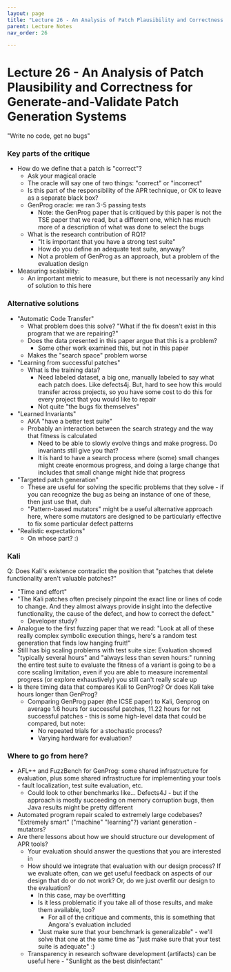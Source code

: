 ```yaml
---
layout: page
title: "Lecture 26 - An Analysis of Patch Plausibility and Correctness for Generate-and-Validate Patch Generation Systems"
parent: Lecture Notes
nav_order: 26

---
```

# Lecture 26 - An Analysis of Patch Plausibility and Correctness for Generate-and-Validate Patch Generation Systems
"Write no code, get no bugs"

### Key parts of the critique
* How do we define that a patch is "correct"?
    * Ask your magical oracle
    * The oracle will say one of two things: "correct" or "incorrect"
    * Is this part of the responsibility of the APR technique, or OK to leave as a separate black box?
    * GenProg oracle: we ran 3-5 passing tests
        * Note: the GenProg paper that is critiqued by this paper is not the TSE paper that we read, but a different one, which has much more of a description of what was done to select the bugs
    * What is the research contribution of RQ1?
        * "It is important that you have a strong test suite"
        * How do you define an adequate test suite, anyway?
        * Not a problem of GenProg as an approach, but a problem of the evaluation design
* Measuring scalability:
    * An important metric to measure, but there is not necessarily any kind of solution to this here

### Alternative solutions
* "Automatic Code Transfer"
    * What problem does this solve? "What if the fix doesn't exist in this program that we are repairing?"
    * Does the data presented in this paper argue that this is a problem?
        * Some other work examined this, but not in this paper
    * Makes the "search space" problem worse
* "Learning from successful patches"
    * What is the training data?
        * Need labeled dataset, a big one, manually labeled to say what each patch does. Like defects4j. But, hard to see how this would transfer across projects, so you have some cost to do this for every project that you would like to repair
        * Not quite "the bugs fix themselves"
* "Learned Invariants"
    * AKA "have a better test suite"
    * Probably an interaction between the search strategy and the way that fitness is calculated
        * Need to be able to slowly evolve things and make progress. Do invariants still give you that?
        * It is hard to have a search process where (some) small changes might create enormous progress, and doing a large change that includes that small change might hide that progress
* "Targeted patch generation"
    * These are useful for solving the specific problems that they solve - if you can recognize the bug as being an instance of one of these, then just use that, duh
    * "Pattern-based mutators" might be a useful alternative approach here, where some mutators are designed to be particularly effective to fix some particular defect patterns
* "Realistic expectations"
    * On whose part? :)

### Kali
Q: Does Kali's existence contradict the position that "patches that delete functionality aren't valuable patches?"
* "Time and effort"
* "The Kali patches often precisely pinpoint the exact line or lines of code to change. And they almost always provide insight into the defective functionality, the cause of the defect, and how to correct the defect."
    * Developer study?
* Analogue to the first fuzzing paper that we read: "Look at all of these really complex symbolic execution things, here's a random test generation that finds low hanging fruit!"
* Still has big scaling problems with test suite size: Evaluation showed "typically several hours" and "always less than seven hours:" running the entire test suite to evaluate the fitness of a variant is going to be a core scaling limitation, even if you are able to measure incremental progress (or explore exhaustively) you still can't really scale up
* Is there timing data that compares Kali to GenProg? Or does Kali take hours longer than GenProg?
    * Comparing GenProg paper (the ICSE paper) to Kali, Genprog on average 1.6 hours for successful patches, 11.22 hours for not successful patches - this is some high-level data that could be compared, but note:
        * No repeated trials for a stochastic process?
        * Varying hardware for evaluation?

### Where to go from here?
* AFL++ and FuzzBench for GenProg: some shared infrastructure for evaluation, plus some shared infrastructure for implementing your tools - fault localization, test suite evaluation, etc.
    * Could look to other benchmarks like... Defects4J - but if the approach is mostly succeeding on memory corruption bugs, then Java results might be pretty different
* Automated program repair scaled to extremely large codebases? "Extremely smart" ("machine" "learning"?) variant generation - mutators?
* Are there lessons about how we should structure our development of APR tools?
    * Your evaluation should answer the questions that you are interested in
    * How should we integrate that evaluation with our design process? If we evaluate often, can we get useful feedback on aspects of our design that do or do not work? Or, do we just overfit our design to the evaluation?
        * In this case, may be overfitting
        * Is it less problematic if you take all of those results, and make them available, too?
            * For all of the critique and comments, this is something that Angora's evaluation included
        * "Just make sure that your benchmark is generalizable" - we'll solve that one at the same time as "just make sure that your test suite is adequate" :)
    * Transparency in research software development (artifacts) can be useful here - "Sunlight as the best disinfectant" 
